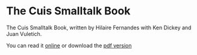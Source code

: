 # The Cuis Smalltalk Book

The Cuis Smalltalk Book, written by Hilaire Fernandes with Ken Dickey and Juan Vuletich.

You can read it [online](https://cuis-smalltalk.github.io/TheCuisBook) or download the [pdf version](https://github.com/Cuis-Smalltalk/TheCuisBook/releases/download/latestpdfbuild/TheCuisBook.pdf)
